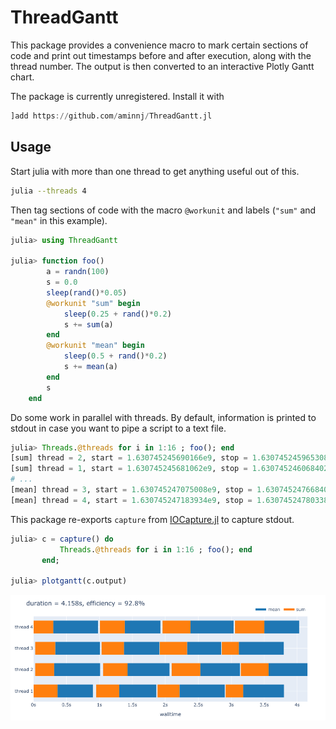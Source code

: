 # ThreadGantt

This package provides a convenience macro to mark certain sections of code
and print out timestamps before and after execution, along with the thread number.
The output is then converted to an interactive Plotly Gantt chart.

The package is currently unregistered. Install it with
```julia
]add https://github.com/aminnj/ThreadGantt.jl
```

## Usage

Start julia with more than one thread to get anything useful out of this.
```bash
julia --threads 4
```
Then tag sections of code with the macro `@workunit` and labels (`"sum"` and `"mean"` in this example).
```julia
julia> using ThreadGantt

julia> function foo()
        a = randn(100)
        s = 0.0
        sleep(rand()*0.05)
        @workunit "sum" begin
            sleep(0.25 + rand()*0.2)
            s += sum(a)
        end
        @workunit "mean" begin
            sleep(0.5 + rand()*0.2)
            s += mean(a)
        end
        s
    end
```

Do some work in parallel with threads. By default, information is printed to stdout
in case you want to pipe a script to a text file. 
```julia
julia> Threads.@threads for i in 1:16 ; foo(); end
[sum] thread = 2, start = 1.630745245690166e9, stop = 1.630745245965308e9, duration = 0.27514195442199707
[sum] thread = 1, start = 1.630745245681062e9, stop = 1.630745246068402e9, duration = 0.38734006881713867
# ...
[mean] thread = 3, start = 1.630745247075008e9, stop = 1.630745247668403e9, duration = 0.5933949947357178
[mean] thread = 4, start = 1.630745247183934e9, stop = 1.630745247803387e9, duration = 0.619452953338623
```

This package re-exports `capture` from [IOCapture.jl](https://github.com/JuliaDocs/IOCapture.jl) to capture stdout.
```julia
julia> c = capture() do
           Threads.@threads for i in 1:16 ; foo(); end
       end;

julia> plotgantt(c.output)
```
<img src="images/example1.png" />
